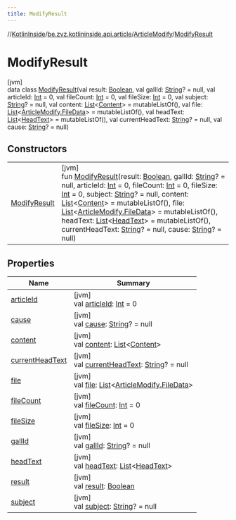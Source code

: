 ```yaml
---
title: ModifyResult
---
```

//[KotlinInside](../../../../index.html)/[be.zvz.kotlininside.api.article](../../index.html)/[ArticleModify](../index.html)/[ModifyResult](index.html)



# ModifyResult



[jvm]\
data class [ModifyResult](index.html)(val result: [Boolean](https://kotlinlang.org/api/latest/jvm/stdlib/kotlin/-boolean/index.html), val gallId: [String](https://kotlinlang.org/api/latest/jvm/stdlib/kotlin/-string/index.html)? = null, val articleId: [Int](https://kotlinlang.org/api/latest/jvm/stdlib/kotlin/-int/index.html) = 0, val fileCount: [Int](https://kotlinlang.org/api/latest/jvm/stdlib/kotlin/-int/index.html) = 0, val fileSize: [Int](https://kotlinlang.org/api/latest/jvm/stdlib/kotlin/-int/index.html) = 0, val subject: [String](https://kotlinlang.org/api/latest/jvm/stdlib/kotlin/-string/index.html)? = null, val content: [List](https://kotlinlang.org/api/latest/jvm/stdlib/kotlin.collections/-list/index.html)&lt;[Content](../../../be.zvz.kotlininside.api.type.content/-content/index.html)&gt; = mutableListOf(), val file: [List](https://kotlinlang.org/api/latest/jvm/stdlib/kotlin.collections/-list/index.html)&lt;[ArticleModify.FileData](../-file-data/index.html)&gt; = mutableListOf(), val headText: [List](https://kotlinlang.org/api/latest/jvm/stdlib/kotlin.collections/-list/index.html)&lt;[HeadText](../../../be.zvz.kotlininside.api.type/-head-text/index.html)&gt; = mutableListOf(), val currentHeadText: [String](https://kotlinlang.org/api/latest/jvm/stdlib/kotlin/-string/index.html)? = null, val cause: [String](https://kotlinlang.org/api/latest/jvm/stdlib/kotlin/-string/index.html)? = null)



## Constructors


| | |
|---|---|
| [ModifyResult](-modify-result.html) | [jvm]<br>fun [ModifyResult](-modify-result.html)(result: [Boolean](https://kotlinlang.org/api/latest/jvm/stdlib/kotlin/-boolean/index.html), gallId: [String](https://kotlinlang.org/api/latest/jvm/stdlib/kotlin/-string/index.html)? = null, articleId: [Int](https://kotlinlang.org/api/latest/jvm/stdlib/kotlin/-int/index.html) = 0, fileCount: [Int](https://kotlinlang.org/api/latest/jvm/stdlib/kotlin/-int/index.html) = 0, fileSize: [Int](https://kotlinlang.org/api/latest/jvm/stdlib/kotlin/-int/index.html) = 0, subject: [String](https://kotlinlang.org/api/latest/jvm/stdlib/kotlin/-string/index.html)? = null, content: [List](https://kotlinlang.org/api/latest/jvm/stdlib/kotlin.collections/-list/index.html)&lt;[Content](../../../be.zvz.kotlininside.api.type.content/-content/index.html)&gt; = mutableListOf(), file: [List](https://kotlinlang.org/api/latest/jvm/stdlib/kotlin.collections/-list/index.html)&lt;[ArticleModify.FileData](../-file-data/index.html)&gt; = mutableListOf(), headText: [List](https://kotlinlang.org/api/latest/jvm/stdlib/kotlin.collections/-list/index.html)&lt;[HeadText](../../../be.zvz.kotlininside.api.type/-head-text/index.html)&gt; = mutableListOf(), currentHeadText: [String](https://kotlinlang.org/api/latest/jvm/stdlib/kotlin/-string/index.html)? = null, cause: [String](https://kotlinlang.org/api/latest/jvm/stdlib/kotlin/-string/index.html)? = null) |


## Properties


| Name | Summary |
|---|---|
| [articleId](article-id.html) | [jvm]<br>val [articleId](article-id.html): [Int](https://kotlinlang.org/api/latest/jvm/stdlib/kotlin/-int/index.html) = 0 |
| [cause](cause.html) | [jvm]<br>val [cause](cause.html): [String](https://kotlinlang.org/api/latest/jvm/stdlib/kotlin/-string/index.html)? = null |
| [content](content.html) | [jvm]<br>val [content](content.html): [List](https://kotlinlang.org/api/latest/jvm/stdlib/kotlin.collections/-list/index.html)&lt;[Content](../../../be.zvz.kotlininside.api.type.content/-content/index.html)&gt; |
| [currentHeadText](current-head-text.html) | [jvm]<br>val [currentHeadText](current-head-text.html): [String](https://kotlinlang.org/api/latest/jvm/stdlib/kotlin/-string/index.html)? = null |
| [file](file.html) | [jvm]<br>val [file](file.html): [List](https://kotlinlang.org/api/latest/jvm/stdlib/kotlin.collections/-list/index.html)&lt;[ArticleModify.FileData](../-file-data/index.html)&gt; |
| [fileCount](file-count.html) | [jvm]<br>val [fileCount](file-count.html): [Int](https://kotlinlang.org/api/latest/jvm/stdlib/kotlin/-int/index.html) = 0 |
| [fileSize](file-size.html) | [jvm]<br>val [fileSize](file-size.html): [Int](https://kotlinlang.org/api/latest/jvm/stdlib/kotlin/-int/index.html) = 0 |
| [gallId](gall-id.html) | [jvm]<br>val [gallId](gall-id.html): [String](https://kotlinlang.org/api/latest/jvm/stdlib/kotlin/-string/index.html)? = null |
| [headText](head-text.html) | [jvm]<br>val [headText](head-text.html): [List](https://kotlinlang.org/api/latest/jvm/stdlib/kotlin.collections/-list/index.html)&lt;[HeadText](../../../be.zvz.kotlininside.api.type/-head-text/index.html)&gt; |
| [result](result.html) | [jvm]<br>val [result](result.html): [Boolean](https://kotlinlang.org/api/latest/jvm/stdlib/kotlin/-boolean/index.html) |
| [subject](subject.html) | [jvm]<br>val [subject](subject.html): [String](https://kotlinlang.org/api/latest/jvm/stdlib/kotlin/-string/index.html)? = null |

